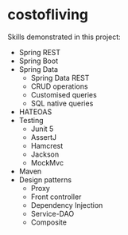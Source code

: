 # costofliving

Skills demonstrated in this project:

- Spring REST
- Spring Boot
- Spring Data 
  - Spring Data REST
  - CRUD operations
  - Customised queries
  - SQL native queries
- HATEOAS
- Testing
  - Junit 5
  - AssertJ
  - Hamcrest
  - Jackson
  - MockMvc 
-  Maven
- Design patterns
  - Proxy 
  - Front controller
  - Dependency Injection
  - Service-DAO
  - Composite
